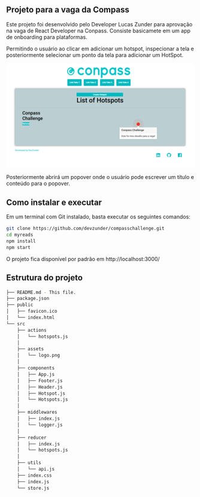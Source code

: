 ## Projeto para a vaga da Compass

Este projeto foi desenvolvido pelo Developer Lucas Zunder para aprovação na vaga de React Developer na Conpass.
Consiste basicamete em um app de onboarding para plataformas.

Permitindo o usuário ao clicar em adicionar um hotspot, inspecionar a tela e posteriormente selecionar um ponto da tela para adicionar um HotSpot.

![Imagem da App](./src/assets/imagem.png "Hotspot criado")

Posteriormente abrirá um popover onde o usuário pode escrever um título e conteúdo para o popover.

## Como instalar e executar

Em um terminal com Git instalado, basta executar os seguintes comandos:

```bash
git clone https://github.com/devzunder/compasschallenge.git
cd myreads
npm install
npm start
```

O projeto fica disponível por padrão em http://localhost:3000/

## Estrutura do projeto

```bash
├── README.md - This file.
├── package.json
├── public
│   ├── favicon.ico
│   └── index.html
└── src
    ├── actions
    │   └── hotspots.js
    │
    ├── assets
    │   └── logo.png
    │
    ├── components
    │   ├── App.js
    │   ├── Footer.js
    │   ├── Header.js
    │   ├── Hotspot.js
    │   └── Hotspots.js
    │
    ├── middlewares
    │   ├── index.js
    │   └── logger.js
    │
    ├── reducer
    │   ├── index.js
    │   └── hotspots.js
    │
    ├── utils
    │   └── api.js
    ├── index.css
    ├── index.js
    └── store.js
```

